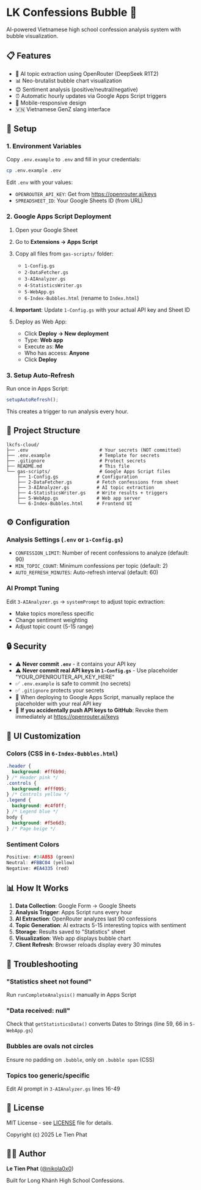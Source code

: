 # LK Confessions Bubble 🫧

AI-powered Vietnamese high school confession analysis system with bubble visualization.

## 📋 Features

- 🤖 AI topic extraction using OpenRouter (DeepSeek R1T2)
- 📊 Neo-brutalist bubble chart visualization
- 😊 Sentiment analysis (positive/neutral/negative)
- ⏰ Automatic hourly updates via Google Apps Script triggers
- 📱 Mobile-responsive design
- 🇻🇳 Vietnamese GenZ slang interface

## 🚀 Setup

### 1. Environment Variables

Copy `.env.example` to `.env` and fill in your credentials:

```bash
cp .env.example .env
```

Edit `.env` with your values:

- `OPENROUTER_API_KEY`: Get from https://openrouter.ai/keys
- `SPREADSHEET_ID`: Your Google Sheets ID (from URL)

### 2. Google Apps Script Deployment

1. Open your Google Sheet
2. Go to **Extensions → Apps Script**
3. Copy all files from `gas-scripts/` folder:

   - `1-Config.gs`
   - `2-DataFetcher.gs`
   - `3-AIAnalyzer.gs`
   - `4-StatisticsWriter.gs`
   - `5-WebApp.gs`
   - `6-Index-Bubbles.html` (rename to `Index.html`)

4. **Important**: Update `1-Config.gs` with your actual API key and Sheet ID

5. Deploy as Web App:
   - Click **Deploy → New deployment**
   - Type: **Web app**
   - Execute as: **Me**
   - Who has access: **Anyone**
   - Click **Deploy**

### 3. Setup Auto-Refresh

Run once in Apps Script:

```javascript
setupAutoRefresh();
```

This creates a trigger to run analysis every hour.

## 📁 Project Structure

```
lkcfs-cloud/
├── .env                          # Your secrets (NOT committed)
├── .env.example                  # Template for secrets
├── .gitignore                    # Protect secrets
├── README.md                     # This file
└── gas-scripts/                  # Google Apps Script files
    ├── 1-Config.gs              # Configuration
    ├── 2-DataFetcher.gs         # Fetch confessions from sheet
    ├── 3-AIAnalyzer.gs          # AI topic extraction
    ├── 4-StatisticsWriter.gs    # Write results + triggers
    ├── 5-WebApp.gs              # Web app server
    └── 6-Index-Bubbles.html     # Frontend UI
```

## ⚙️ Configuration

### Analysis Settings (`.env` or `1-Config.gs`)

- `CONFESSION_LIMIT`: Number of recent confessions to analyze (default: 90)
- `MIN_TOPIC_COUNT`: Minimum confessions per topic (default: 2)
- `AUTO_REFRESH_MINUTES`: Auto-refresh interval (default: 60)

### AI Prompt Tuning

Edit `3-AIAnalyzer.gs` → `systemPrompt` to adjust topic extraction:

- Make topics more/less specific
- Change sentiment weighting
- Adjust topic count (5-15 range)

## 🔒 Security

- ⚠️ **Never commit `.env`** - it contains your API key
- ⚠️ **Never commit real API keys in `1-Config.gs`** - Use placeholder "YOUR_OPENROUTER_API_KEY_HERE"
- ✅ `.env.example` is safe to commit (no secrets)
- ✅ `.gitignore` protects your secrets
- 🔑 When deploying to Google Apps Script, manually replace the placeholder with your real API key
- 🚨 **If you accidentally push API keys to GitHub**: Revoke them immediately at https://openrouter.ai/keys

## 🎨 UI Customization

### Colors (CSS in `6-Index-Bubbles.html`)

```css
.header {
  background: #ff6b9d;
} /* Header pink */
.controls {
  background: #fff095;
} /* Controls yellow */
.legend {
  background: #c4f0ff;
} /* Legend blue */
body {
  background: #f5e6d3;
} /* Page beige */
```

### Sentiment Colors

```javascript
Positive: #34A853 (green)
Neutral: #FBBC04 (yellow)
Negative: #EA4335 (red)
```

## 📊 How It Works

1. **Data Collection**: Google Form → Google Sheets
2. **Analysis Trigger**: Apps Script runs every hour
3. **AI Extraction**: OpenRouter analyzes last 90 confessions
4. **Topic Generation**: AI extracts 5-15 interesting topics with sentiment
5. **Storage**: Results saved to "Statistics" sheet
6. **Visualization**: Web app displays bubble chart
7. **Client Refresh**: Browser reloads display every 30 minutes

## 🐛 Troubleshooting

### "Statistics sheet not found"

Run `runCompleteAnalysis()` manually in Apps Script

### "Data received: null"

Check that `getStatisticsData()` converts Dates to Strings (line 59, 66 in `5-WebApp.gs`)

### Bubbles are ovals not circles

Ensure no padding on `.bubble`, only on `.bubble span` (CSS)

### Topics too generic/specific

Edit AI prompt in `3-AIAnalyzer.gs` lines 16-49

## 📝 License

MIT License - see [LICENSE](LICENSE) file for details.

Copyright (c) 2025 Le Tien Phat

## 👨‍💻 Author

**Le Tien Phat** ([@nikola0x0](https://github.com/nikola0x0))

Built for Long Khánh High School Confessions.
